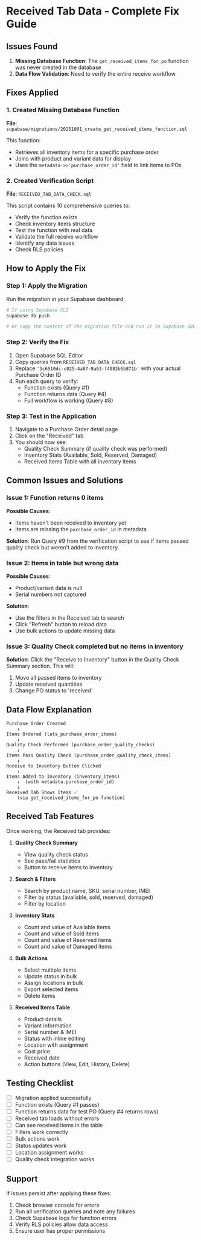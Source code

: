 # Received Tab Data - Complete Fix Guide

## Issues Found

1. **Missing Database Function**: The `get_received_items_for_po` function was never created in the database
2. **Data Flow Validation**: Need to verify the entire receive workflow

## Fixes Applied

### 1. Created Missing Database Function

**File**: `supabase/migrations/20251001_create_get_received_items_function.sql`

This function:
- Retrieves all inventory items for a specific purchase order
- Joins with product and variant data for display
- Uses the `metadata->>'purchase_order_id'` field to link items to POs

### 2. Created Verification Script

**File**: `RECEIVED_TAB_DATA_CHECK.sql`

This script contains 10 comprehensive queries to:
- Verify the function exists
- Check inventory items structure
- Test the function with real data
- Validate the full receive workflow
- Identify any data issues
- Check RLS policies

## How to Apply the Fix

### Step 1: Apply the Migration

Run the migration in your Supabase dashboard:

```bash
# If using Supabase CLI
supabase db push

# Or copy the content of the migration file and run it in Supabase SQL Editor
```

### Step 2: Verify the Fix

1. Open Supabase SQL Editor
2. Copy queries from `RECEIVED_TAB_DATA_CHECK.sql`
3. Replace `'3c6510dc-c025-4a87-9a63-f4083b5b871b'` with your actual Purchase Order ID
4. Run each query to verify:
   - Function exists (Query #1)
   - Function returns data (Query #4)
   - Full workflow is working (Query #8)

### Step 3: Test in the Application

1. Navigate to a Purchase Order detail page
2. Click on the "Received" tab
3. You should now see:
   - Quality Check Summary (if quality check was performed)
   - Inventory Stats (Available, Sold, Reserved, Damaged)
   - Received Items Table with all inventory items

## Common Issues and Solutions

### Issue 1: Function returns 0 items

**Possible Causes**:
- Items haven't been received to inventory yet
- Items are missing the `purchase_order_id` in metadata

**Solution**:
Run Query #9 from the verification script to see if items passed quality check but weren't added to inventory.

### Issue 2: Items in table but wrong data

**Possible Causes**:
- Product/variant data is null
- Serial numbers not captured

**Solution**:
- Use the filters in the Received tab to search
- Click "Refresh" button to reload data
- Use bulk actions to update missing data

### Issue 3: Quality Check completed but no items in inventory

**Solution**:
Click the "Receive to Inventory" button in the Quality Check Summary section. This will:
1. Move all passed items to inventory
2. Update received quantities
3. Change PO status to 'received'

## Data Flow Explanation

```
Purchase Order Created
    ↓
Items Ordered (lats_purchase_order_items)
    ↓
Quality Check Performed (purchase_order_quality_checks)
    ↓
Items Pass Quality Check (purchase_order_quality_check_items)
    ↓
Receive to Inventory Button Clicked
    ↓
Items Added to Inventory (inventory_items)
    ↓  (with metadata.purchase_order_id)
    ↓
Received Tab Shows Items ✅
    (via get_received_items_for_po function)
```

## Received Tab Features

Once working, the Received tab provides:

1. **Quality Check Summary**
   - View quality check status
   - See pass/fail statistics
   - Button to receive items to inventory

2. **Search & Filters**
   - Search by product name, SKU, serial number, IMEI
   - Filter by status (available, sold, reserved, damaged)
   - Filter by location

3. **Inventory Stats**
   - Count and value of Available items
   - Count and value of Sold items
   - Count and value of Reserved items
   - Count and value of Damaged items

4. **Bulk Actions**
   - Select multiple items
   - Update status in bulk
   - Assign locations in bulk
   - Export selected items
   - Delete items

5. **Received Items Table**
   - Product details
   - Variant information
   - Serial number & IMEI
   - Status with inline editing
   - Location with assignment
   - Cost price
   - Received date
   - Action buttons (View, Edit, History, Delete)

## Testing Checklist

- [ ] Migration applied successfully
- [ ] Function exists (Query #1 passes)
- [ ] Function returns data for test PO (Query #4 returns rows)
- [ ] Received tab loads without errors
- [ ] Can see received items in the table
- [ ] Filters work correctly
- [ ] Bulk actions work
- [ ] Status updates work
- [ ] Location assignment works
- [ ] Quality check integration works

## Support

If issues persist after applying these fixes:

1. Check browser console for errors
2. Run all verification queries and note any failures
3. Check Supabase logs for function errors
4. Verify RLS policies allow data access
5. Ensure user has proper permissions

